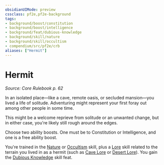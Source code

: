 ```yaml
---
obsidianUIMode: preview
cssclass: pf2e,pf2e-background
tags:
- background/boost/constitution
- background/boost/intelligence
- background/feat/dubious-knowledge
- background/skill/nature
- background/skill/occultism
- compendium/src/pf2e/crb
aliases: ["Hermit"]
---
```

# Hermit
*Source: Core Rulebook p. 62*  

In an isolated place—like a cave, remote oasis, or secluded mansion—you lived a life of solitude. Adventuring might represent your first foray out among other people in some time.

This might be a welcome reprieve from solitude or an unwanted change, but in either case, you're likely still rough around the edges.

Choose two ability boosts. One must be to Constitution or Intelligence, and one is a free ability boost.

You're trained in the [Nature](/compendium/skills.md#Nature) or [Occultism](/compendium/skills.md#Occultism) skill, plus a [Lore](/compendium/skills.md#Lore) skill related to the terrain you lived in as a hermit (such as [Cave Lore](/compendium/skills.md#Lore) or [Desert Lore](/compendium/skills.md#Lore)). You gain the [Dubious Knowledge](/compendium/feats/dubious-knowledge.md) skill feat.